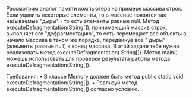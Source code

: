 Рассмотрим аналог памяти компьютера на примере массива строк. Если удалить некоторые элементы, то в массиве появятся так
называемые "дыры" - то есть элементы равные null. Метод executeDefragmentation(String[]), принимающий массив строк,
выполняет его "дефрагментацию", то есть перемещает все объекты в начало массива в таком же порядке, передвинув все "
дыры" (элементы равные null) в конец массива. В этой задаче тебе нужно реализовать метод executeDefragmentation(
String[]). Метод main() можешь использовать для проверки результата работы метода executeDefragmentation(String[]).

Требования:
• В классе Memory должен быть метод public static void executeDefragmentation(String[]).
• Реализуй метод executeDefragmentation(String[]) согласно условию.